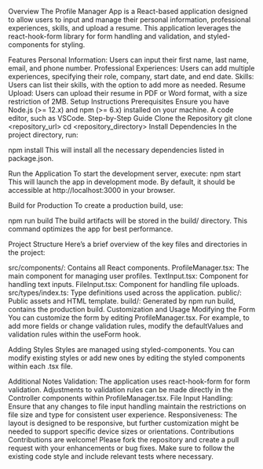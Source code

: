 Overview 
The Profile Manager App is a React-based application designed to allow users to input and manage their personal information, professional experiences, skills, and upload a resume. This application leverages the react-hook-form library for form handling and validation, and styled-components for styling.

Features Personal Information: 
Users can input their first name, last name, email, and phone number. Professional Experiences: Users can add multiple experiences, specifying their role, company, start date, and end date. Skills: Users can list their skills, with the option to add more as needed. 
Resume Upload: Users can upload their resume in PDF or Word format, with a size restriction of 2MB. Setup Instructions Prerequisites Ensure you have Node.js (>= 12.x) and npm (>= 6.x) installed on your machine. A code editor, such as VSCode. Step-by-Step Guide Clone the Repository git clone <repository_url> cd <repository_directory> Install Dependencies In the project directory, run:

npm install This will install all the necessary dependencies listed in package.json.

Run the Application To start the development server, execute: npm start This will launch the app in development mode. By default, it should be accessible at http://localhost:3000 in your browser.

Build for Production To create a production build, use:

npm run build The build artifacts will be stored in the build/ directory. This command optimizes the app for best performance.

Project Structure Here’s a brief overview of the key files and directories in the project:

src/components/: Contains all React components. ProfileManager.tsx: The main component for managing user profiles. TextInput.tsx: Component for handling text inputs. FileInput.tsx: Component for handling file uploads. src/types/index.ts: Type definitions used across the application. public/: Public assets and HTML template. build/: Generated by npm run build, contains the production build. Customization and Usage Modifying the Form You can customize the form by editing ProfileManager.tsx. For example, to add more fields or change validation rules, modify the defaultValues and validation rules within the useForm hook.

Adding Styles Styles are managed using styled-components. You can modify existing styles or add new ones by editing the styled components within each .tsx file.

Additional Notes Validation: 
The application uses react-hook-form for form validation. Adjustments to validation rules can be made directly in the Controller components within ProfileManager.tsx. File Input Handling: Ensure that any changes to file input handling maintain the restrictions on file size and type for consistent user experience. Responsiveness: The layout is designed to be responsive, but further customization might be needed to support specific device sizes or orientations. Contributions Contributions are welcome! Please fork the repository and create a pull request with your enhancements or bug fixes. Make sure to follow the existing code style and include relevant tests where necessary.